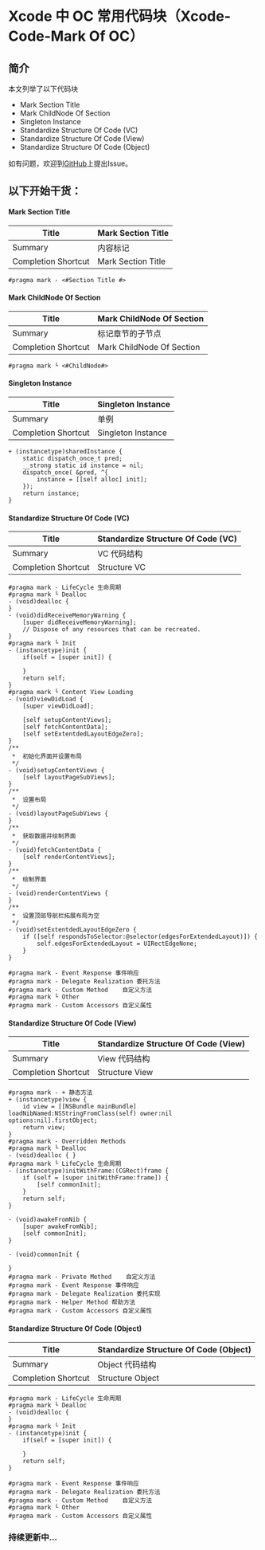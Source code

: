 
# Xcode 中 OC 常用代码块（Xcode-Code-Mark Of OC）


## 简介

本文列举了以下代码块
* Mark Section Title
* Mark ChildNode Of Section
* Singleton Instance
* Standardize Structure Of Code (VC)
* Standardize Structure Of Code (View)
* Standardize Structure Of Code (Object)

如有问题，欢迎到[GitHub](https://github.com/yu0winter/Xcode-Code-Mark)上提出Issue。
## 以下开始干货：

#### Mark Section Title
| Title | Mark Section Title |
| --- | --- |
| Summary | 内容标记 |
| Completion Shortcut | Mark Section Title |

```
#pragma mark - <#Section Title #>
```

#### Mark ChildNode Of Section

| Title | Mark ChildNode Of Section |
| --- | --- |
| Summary | 标记章节的子节点 |
| Completion Shortcut | Mark ChildNode Of Section |

```
#pragma mark └ <#ChildNode#>
```

#### Singleton Instance

| Title | Singleton Instance |
| --- | --- |
| Summary | 单例 |
| Completion Shortcut | Singleton Instance |

```
+ (instancetype)sharedInstance {
    static dispatch_once_t pred;
    __strong static id instance = nil;
    dispatch_once( &pred, ^{
        instance = [[self alloc] init];
    });
    return instance;
}
```

#### Standardize Structure Of Code (VC)

| Title | Standardize Structure Of Code (VC) |
| --- | --- |
| Summary | VC 代码结构 |
| Completion Shortcut | Structure VC |

```
#pragma mark - LifeCycle 生命周期
#pragma mark └ Dealloc
- (void)dealloc {
}
- (void)didReceiveMemoryWarning {
    [super didReceiveMemoryWarning];
    // Dispose of any resources that can be recreated.
}
#pragma mark └ Init
- (instancetype)init {
    if(self = [super init]) {
        
    }
    return self;
}
#pragma mark └ Content View Loading
- (void)viewDidLoad {
    [super viewDidLoad];
    
    [self setupContentViews];
    [self fetchContentData];
    [self setExtentdedLayoutEdgeZero];
}
/**
 *  初始化界面并设置布局
 */
- (void)setupContentViews {
    [self layoutPageSubViews];
}
/**
 *  设置布局
 */
- (void)layoutPageSubViews {
}
/**
 *  获取数据并绘制界面
 */
- (void)fetchContentData {
    [self renderContentViews];
}
/**
 *  绘制界面
 */
- (void)renderContentViews {
}
/**
 *  设置顶部导航栏拓展布局为空
 */
- (void)setExtentdedLayoutEdgeZero {
    if ([self respondsToSelector:@selector(edgesForExtendedLayout)]) {
        self.edgesForExtendedLayout = UIRectEdgeNone;
    }
}

#pragma mark - Event Response 事件响应
#pragma mark - Delegate Realization 委托方法
#pragma mark - Custom Method    自定义方法
#pragma mark └ Other
#pragma mark - Custom Accessors 自定义属性
```

#### Standardize Structure Of Code (View)

| Title | Standardize Structure Of Code (View) |
| --- | --- |
| Summary | View 代码结构 |
| Completion Shortcut | Structure View |

```
#pragma mark - + 静态方法
+ (instancetype)view {
    id view = [[NSBundle mainBundle] loadNibNamed:NSStringFromClass(self) owner:nil options:nil].firstObject;
    return view;
}
#pragma mark - Overridden Methods
#pragma mark └ Dealloc
- (void)dealloc { }
#pragma mark └ LifeCycle 生命周期
- (instancetype)initWithFrame:(CGRect)frame {
    if (self = [super initWithFrame:frame]) {
        [self commonInit];
    }
    return self;
}

- (void)awakeFromNib {
    [super awakeFromNib];
    [self commonInit];
}

- (void)commonInit {
    
}
#pragma mark - Private Method    自定义方法
#pragma mark - Event Response 事件响应
#pragma mark - Delegate Realization 委托实现
#pragma mark - Helper Method 帮助方法
#pragma mark - Custom Accessors 自定义属性
```

#### Standardize Structure Of Code (Object)

| Title | Standardize Structure Of Code (Object) |
| --- | --- |
| Summary | Object 代码结构 |
| Completion Shortcut | Structure Object |


```
#pragma mark - LifeCycle 生命周期
#pragma mark └ Dealloc
- (void)dealloc {
}
#pragma mark └ Init
- (instancetype)init {
    if(self = [super init]) {
        
    }
    return self;
}

#pragma mark - Event Response 事件响应
#pragma mark - Delegate Realization 委托方法
#pragma mark - Custom Method    自定义方法
#pragma mark └ Other
#pragma mark - Custom Accessors 自定义属性
```

### 持续更新中...